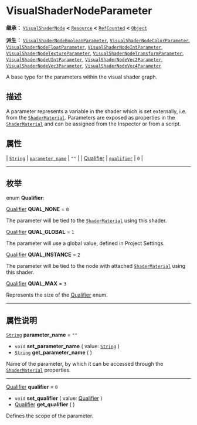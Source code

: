 <!-- ⚠ 请勿编辑本文件 ⚠ -->
<!-- 本文档使用脚本从 WeDot 引擎源码仓库生成。 -->
<!-- 生成脚本：https://github.com/WeDot-Engine/WeDot/tree/4.3/doc/tools/make_md.py； -->
<!-- 原文件：https://github.com/WeDot-Engine/WeDot/tree/4.3/doc/classes/VisualShaderNodeParameter.xml。 -->

<div id="_class_visualshadernodeparameter"></div>

# VisualShaderNodeParameter

**继承：** [`VisualShaderNode`](class_visualshadernode.md) **<** [`Resource`](class_resource.md) **<** [`RefCounted`](class_refcounted.md) **<** [`Object`](class_object.md)

**派生：** [`VisualShaderNodeBooleanParameter`](class_visualshadernodebooleanparameter.md), [`VisualShaderNodeColorParameter`](class_visualshadernodecolorparameter.md), [`VisualShaderNodeFloatParameter`](class_visualshadernodefloatparameter.md), [`VisualShaderNodeIntParameter`](class_visualshadernodeintparameter.md), [`VisualShaderNodeTextureParameter`](class_visualshadernodetextureparameter.md), [`VisualShaderNodeTransformParameter`](class_visualshadernodetransformparameter.md), [`VisualShaderNodeUIntParameter`](class_visualshadernodeuintparameter.md), [`VisualShaderNodeVec2Parameter`](class_visualshadernodevec2parameter.md), [`VisualShaderNodeVec3Parameter`](class_visualshadernodevec3parameter.md), [`VisualShaderNodeVec4Parameter`](class_visualshadernodevec4parameter.md)

A base type for the parameters within the visual shader graph.

## 描述

A parameter represents a variable in the shader which is set externally, i.e. from the [`ShaderMaterial`](class_shadermaterial.md). Parameters are exposed as properties in the [`ShaderMaterial`](class_shadermaterial.md) and can be assigned from the Inspector or from a script.

## 属性

| [`String`](class_string.md)                            | [`parameter_name`](#class_visualshadernodeparameter_property_parameter_name) | ``""`` |
| [Qualifier](#enum_visualshadernodeparameter_qualifier) | [`qualifier`](#class_visualshadernodeparameter_property_qualifier)           | ``0``  |

<!-- rst-class:: classref-section-separator -->

---

## 枚举

<div id="_class_enum_visualshadernodeparameter_qualifier"></div>

enum **Qualifier**: <div id="enum_visualshadernodeparameter_qualifier"></div>

<div id="_class_visualshadernodeparameter_constant_qual_none"></div>

[Qualifier](#enum_visualshadernodeparameter_qualifier) **QUAL_NONE** = ``0``

The parameter will be tied to the [`ShaderMaterial`](class_shadermaterial.md) using this shader.

<div id="_class_visualshadernodeparameter_constant_qual_global"></div>

[Qualifier](#enum_visualshadernodeparameter_qualifier) **QUAL_GLOBAL** = ``1``

The parameter will use a global value, defined in Project Settings.

<div id="_class_visualshadernodeparameter_constant_qual_instance"></div>

[Qualifier](#enum_visualshadernodeparameter_qualifier) **QUAL_INSTANCE** = ``2``

The parameter will be tied to the node with attached [`ShaderMaterial`](class_shadermaterial.md) using this shader.

<div id="_class_visualshadernodeparameter_constant_qual_max"></div>

[Qualifier](#enum_visualshadernodeparameter_qualifier) **QUAL_MAX** = ``3``

Represents the size of the [Qualifier](#enum_visualshadernodeparameter_qualifier) enum.

<!-- rst-class:: classref-section-separator -->

---

## 属性说明

<div id="_class_visualshadernodeparameter_property_parameter_name"></div>

[`String`](class_string.md) **parameter_name** = ``""`` <div id="class_visualshadernodeparameter_property_parameter_name"></div>

- `void` **set_parameter_name** ( value: [`String`](class_string.md) )
- [`String`](class_string.md) **get_parameter_name** ( )

Name of the parameter, by which it can be accessed through the [`ShaderMaterial`](class_shadermaterial.md) properties.

<!-- rst-class:: classref-item-separator -->

---

<div id="_class_visualshadernodeparameter_property_qualifier"></div>

[Qualifier](#enum_visualshadernodeparameter_qualifier) **qualifier** = ``0`` <div id="class_visualshadernodeparameter_property_qualifier"></div>

- `void` **set_qualifier** ( value: [Qualifier](#enum_visualshadernodeparameter_qualifier) )
- [Qualifier](#enum_visualshadernodeparameter_qualifier) **get_qualifier** ( )

Defines the scope of the parameter.

[^virtual]: 本方法通常需要用户覆盖才能生效。
[^const]: 本方法无副作用，不会修改该实例的任何成员变量。
[^vararg]: 本方法除了能接受在此处描述的参数外，还能够继续接受任意数量的参数。
[^constructor]: 本方法用于构造某个类型。
[^static]: 调用本方法无需实例，可直接使用类名进行调用。
[^operator]: 本方法描述的是使用本类型作为左操作数的有效运算符。
[^bitfield]: 这个值是由下列位标志构成位掩码的整数。
[^void]: 无返回值。
